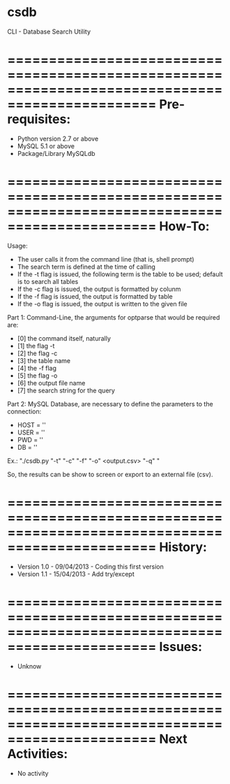 # csdb
CLI - Database Search Utility

================================================================================================
Pre-requisites:
================================================================================================
- Python version 2.7 or above
- MySQL 5.1 or above
- Package/Library MySQLdb

================================================================================================
How-To:
================================================================================================
Usage:
- The user calls it from the command line (that is, shell prompt)
- The search term is defined at the time of calling
- If the -t flag is issued, the following term is the table to be used; default is to search all tables
- If the -c flag is issued, the output is formatted by colunm
- If the -f flag is issued, the output is formatted by table
- If the -o flag is issued, the output is written to the given file

Part 1: Command-Line, the arguments for optparse that would be required are:
- [0] the command itself, naturally
- [1] the flag -t
- [2] the flag -c
- [3] the table name
- [4] the -f flag
- [5] the flag -o
- [6] the output file name
- [7] the search string for the query

Part 2: MySQL Database, are necessary to define the parameters to the connection:
- HOST = ''
- USER = ''
- PWD = ''
- DB = ''

Ex.: "./csdb.py "-t" <table> "-c" <col> "-f" "-o" <output.csv> "-q" <query>"

So, the results can be show to screen or export to an external file (csv).

================================================================================================
History:
================================================================================================
- Version 1.0 - 09/04/2013 - Coding this first version
- Version 1.1 - 15/04/2013 - Add try/except

================================================================================================
Issues:
================================================================================================
- Unknow

================================================================================================
Next Activities:
================================================================================================
- No activity
